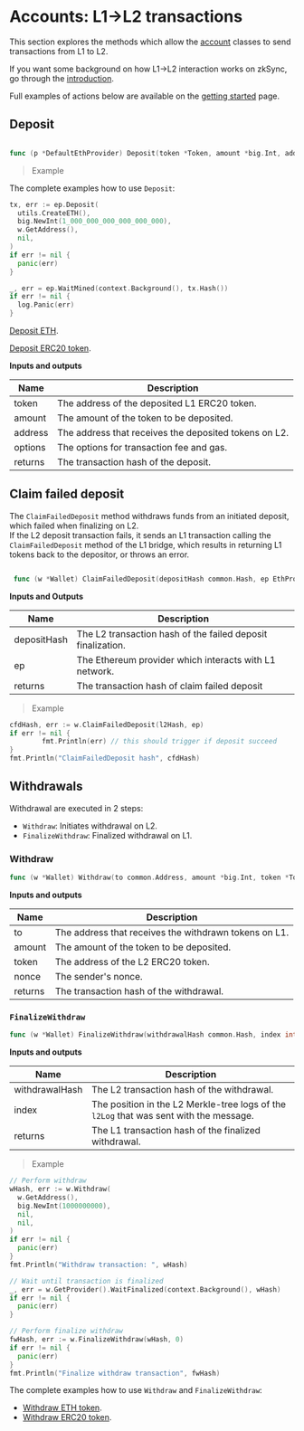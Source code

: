 # Accounts: L1->L2 transactions

This section explores the methods which allow the [account](./accounts.md) classes to send transactions from L1 to L2.

If you want some background on how L1->L2 interaction works on zkSync, go through the [introduction](../../reference/concepts/bridging/l1-l2-interop.md).

Full examples of actions below are available on the [getting started](./getting-started.md) page.

## Deposit

```go

func (p *DefaultEthProvider) Deposit(token *Token, amount *big.Int, address common.Address, options *GasOptions) (*types.Transaction, error)

```

> Example

The complete examples how to use `Deposit`:

```go
tx, err := ep.Deposit(
  utils.CreateETH(),
  big.NewInt(1_000_000_000_000_000_000),
  w.GetAddress(),
  nil,
)
if err != nil {
  panic(err)
}

_, err = ep.WaitMined(context.Background(), tx.Hash())
if err != nil {
  log.Panic(err)
}
```

[Deposit ETH](getting-started.md#deposit-eth).

[Deposit ERC20 token](getting-started.md#deposit-tokens).

**Inputs and outputs**

| Name    | Description                                               |
|---------|-----------------------------------------------------------|
| token   | The address of the deposited L1 ERC20 token.              |
| amount  | The amount of the token to be deposited.                  |
| address | The address that receives the deposited tokens on L2. |
| options | The options for transaction fee and gas.                  |
| returns | The transaction hash of the deposit.                      |


## Claim failed deposit

The `ClaimFailedDeposit` method withdraws funds from an initiated deposit, which failed when finalizing on L2.  
If the L2 deposit transaction fails, it sends an L1 transaction calling the `ClaimFailedDeposit` method of the 
L1 bridge, which results in returning L1 tokens back to the depositor, or throws an error.

```go

 func (w *Wallet) ClaimFailedDeposit(depositHash common.Hash, ep EthProvider) (common.Hash, error)

```

**Inputs and Outputs**

| Name        | Description                                                 |
|-------------|-------------------------------------------------------------|
| depositHash | The L2 transaction hash of the failed deposit finalization. |
| ep          | The Ethereum provider which interacts with L1 network.      |
| returns     | The transaction hash of claim failed deposit                |


> Example

```go
cfdHash, err := w.ClaimFailedDeposit(l2Hash, ep)
if err != nil {
		fmt.Println(err) // this should trigger if deposit succeed
}
fmt.Println("ClaimFailedDeposit hash", cfdHash)
```



## Withdrawals

Withdrawal are executed in 2 steps: 
 - `Withdraw`: Initiates withdrawal on L2. 
 - `FinalizeWithdraw`: Finalized withdrawal on L1.

### Withdraw

```go
func (w *Wallet) Withdraw(to common.Address, amount *big.Int, token *Token, nonce *big.Int) (common.Hash, error)
```
**Inputs and outputs**

| Name    | Description                                              |
|---------|----------------------------------------------------------|
| to      | The address that receives the withdrawn tokens on L1. |
| amount  | The amount of the token to be deposited.                 |
| token   | The address of the L2 ERC20 token.                       |
| nonce   | The sender's nonce.                                      |
| returns | The transaction hash of the withdrawal.                  |


### `FinalizeWithdraw`

```go
func (w *Wallet) FinalizeWithdraw(withdrawalHash common.Hash, index int) (common.Hash, error)
```

**Inputs and outputs**

| Name           | Description                                                                          |
|----------------|--------------------------------------------------------------------------------------|
| withdrawalHash | The L2 transaction hash of the withdrawal.                                           |
| index          | The position in the L2 Merkle-tree logs of the `l2Log` that was sent with the message. |
| returns        | The L1 transaction hash of the finalized withdrawal.                                 |


> Example

```go
// Perform withdraw
wHash, err := w.Withdraw(
  w.GetAddress(),
  big.NewInt(1000000000),
  nil,
  nil,
)
if err != nil {
  panic(err)
}
fmt.Println("Withdraw transaction: ", wHash)

// Wait until transaction is finalized
_, err = w.GetProvider().WaitFinalized(context.Background(), wHash)
if err != nil {
  panic(err)
}

// Perform finalize withdraw
fwHash, err := w.FinalizeWithdraw(wHash, 0)
if err != nil {
  panic(err)
}
fmt.Println("Finalize withdraw transaction", fwHash)
```

The complete examples how to use `Withdraw` and `FinalizeWithdraw`:

- [Withdraw ETH token](getting-started.md#withdraw-eth).
- [Withdraw ERC20 token](getting-started.md#withdraw-tokens).
